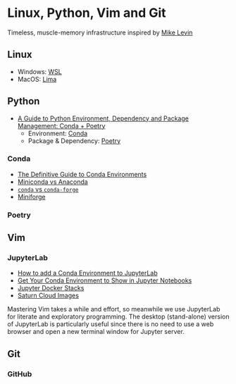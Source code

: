 # Linux, Python, Vim and Git
Timeless, muscle-memory infrastructure inspired by [Mike Levin](https://github.com/miklevin)

## Linux
- Windows: [WSL](https://docs.microsoft.com/en-us/windows/wsl/)
- MacOS: [Lima](https://github.com/lima-vm/lima)

## Python
- [A Guide to Python Environment, Dependency and Package Management: Conda + Poetry](https://ealizadeh.com/blog/guide-to-python-env-pkg-dependency-using-conda-poetry)
    - Environment: [Conda](https://docs.conda.io/en/latest/)
    - Package & Dependency: [Poetry](https://python-poetry.org/)

### Conda
- [The Definitive Guide to Conda Environments](https://towardsdatascience.com/a-guide-to-conda-environments-bc6180fc533)
- [Miniconda vs Anaconda](https://www.reddit.com/r/Python/comments/lvr85n/i_want_to_use_python_commercially_for_free_is/)
- [`conda` vs `conda-forge`](https://stackoverflow.com/q/39857289)
- [Miniforge](https://github.com/conda-forge/miniforge/)


### Poetry

## Vim

### JupyterLab
- [How to add a Conda Environment to JupyterLab](https://stackoverflow.com/q/53004311)
- [Get Your Conda Environment to Show in Jupyter Notebooks](https://towardsdatascience.com/get-your-conda-environment-to-show-in-jupyter-notebooks-the-easy-way-17010b76e874)
- [Jupyter Docker Stacks](https://github.com/jupyter/docker-stacks)
- [Saturn Cloud Images](https://github.com/saturncloud/images)

Mastering Vim takes a while and effort, so meanwhile we use JupyterLab for literate and exploratory programming. The desktop (stand-alone) version of JupyterLab is particularly useful since there is no need to use a web browser and open a new terminal window for Jupyter server.

## Git

### GitHub
